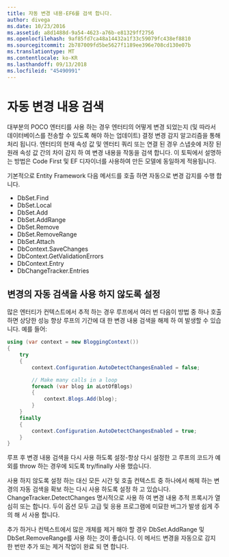 ```yaml
---
title: 자동 변경 내용-EF6를 검색 합니다.
author: divega
ms.date: 10/23/2016
ms.assetid: a8d1488d-9a54-4623-a76b-e81329ff2756
ms.openlocfilehash: 9af85fd7ca48a14432a1f33c59079fc438ef8810
ms.sourcegitcommit: 2b787009fd5be5627f1189ee396e708cd130e07b
ms.translationtype: MT
ms.contentlocale: ko-KR
ms.lasthandoff: 09/13/2018
ms.locfileid: "45490991"
---
```

# <a name="automatic-detect-changes"></a>자동 변경 내용 검색
대부분의 POCO 엔터티를 사용 하는 경우 엔터티의 어떻게 변경 되었는지 (및 따라서 데이터베이스를 전송할 수 있도록 해야 하는 업데이트) 결정 변경 감지 알고리즘을 통해 처리 됩니다. 엔터티의 현재 속성 값 및 엔터티 쿼리 또는 연결 된 경우 스냅숏에 저장 된 원래 속성 값 간의 차이 감지 하 여 변경 내용을 작동을 검색 합니다. 이 토픽에서 설명하는 방법은 Code First 및 EF 디자이너를 사용하여 만든 모델에 동일하게 적용됩니다.  

기본적으로 Entity Framework 다음 메서드를 호출 하면 자동으로 변경 감지를 수행 합니다.  

- DbSet.Find  
- DbSet.Local  
- DbSet.Add  
- DbSet.AddRange
- DbSet.Remove  
- DbSet.RemoveRange
- DbSet.Attach  
- DbContext.SaveChanges  
- DbContext.GetValidationErrors  
- DbContext.Entry  
- DbChangeTracker.Entries  

## <a name="disabling-automatic-detection-of-changes"></a>변경의 자동 검색을 사용 하지 않도록 설정  

많은 엔터티가 컨텍스트에서 추적 하는 경우 루프에서 여러 번 다음이 방법 중 하나 호출 하면 상당한 성능 향상 루프의 기간에 대 한 변경 내용 검색을 해제 하 여 발생할 수 있습니다. 예를 들어:  

``` csharp
using (var context = new BloggingContext())
{
    try
    {
        context.Configuration.AutoDetectChangesEnabled = false;

        // Make many calls in a loop
        foreach (var blog in aLotOfBlogs)
        {
            context.Blogs.Add(blog);
        }
    }
    finally
    {
        context.Configuration.AutoDetectChangesEnabled = true;
    }
}
```  

루프 후 변경 내용 검색을 다시 사용 하도록 설정-항상 다시 설정한 고 루프의 코드가 예외를 throw 하는 경우에 되도록 try/finally 사용 했습니다.  

사용 하지 않도록 설정 하는 대신 모든 시간 및 호출 컨텍스트 중 하나에서 해제 하는 변경의 자동 검색을 확보 하는 다시 사용 하도록 설정 하 고 있습니다. ChangeTracker.DetectChanges 명시적으로 사용 하 여 변경 내용 추적 프록시가 열심히 또는 합니다. 두이 옵션 모두 고급 및 응용 프로그램에 미묘한 버그가 발생 쉽게 주의 해 서 사용 합니다.  

추가 하거나 컨텍스트에서 많은 개체를 제거 해야 할 경우 DbSet.AddRange 및 DbSet.RemoveRange를 사용 하는 것이 좋습니다. 이 메서드 변경을 자동으로 감지 한 번만 추가 또는 제거 작업이 완료 되 면 합니다. 
